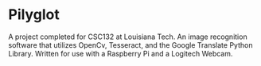 # Pilyglot
A project completed for CSC132 at Louisiana Tech. An image recognition software that utilizes OpenCv, Tesseract, and the Google Translate Python Library.
Written for use with a Raspberry Pi and a Logitech Webcam.
